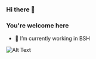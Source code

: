 ### Hi there 👋
### You're welcome here 
- 🔭 I’m currently working in BSH

 ![Alt Text](https://media1.giphy.com/media/xThuWu82QD3pj4wvEQ/giphy.gif?cid=ecf05e47f6szll064lfe7n000re2kesx9i9078ydxvrk9x3c&rid=giphy.gif)

<!--
**vlzuiev/vlzuiev** is a ✨ _special_ ✨ repository because its `README.md` (this file) appears on your GitHub profile.

Here are some ideas to get you started:

- 🔭 I’m currently working on ...
- 🌱 I’m currently learning ...
- 👯 I’m looking to collaborate on ...
- 🤔 I’m looking for help with ...
- 💬 Ask me about ...
- 📫 How to reach me: ...
- 😄 Pronouns: ...
- ⚡ Fun fact: ...
-->
